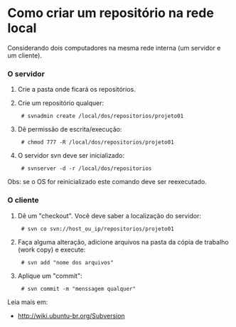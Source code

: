 Como criar um repositório na rede local
=======================================

Considerando dois computadores na mesma rede interna (um servidor e um cliente).


### O servidor

1. Crie a pasta onde ficará os repositórios.

2. Crie um repositório qualquer:

		# svnadmin create /local/dos/repositorios/projeto01

3. Dê permissão de escrita/execução:

		# chmod 777 -R /local/dos/repositorios/projeto01


4. O servidor svn deve ser inicializado:

		# svnserver -d -r /local/dos/repositorios

Obs: se o OS for reinicializado este comando deve ser reexecutado.

### O cliente

1. Dê um "checkout". Você deve saber a localização do servidor:

		# svn co svn://host_ou_ip/repositorios/projeto01

2. Faça alguma alteração, adicione arquivos na pasta da cópia de trabalho (work copy) e execute:

		# svn add "nome dos arquivos"

3. Aplique um "commit":

		# svn commit -m "menssagem qualquer"

Leia mais em:

* http://wiki.ubuntu-br.org/Subversion
